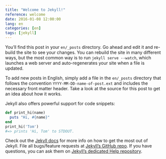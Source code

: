 ```yaml
---
title: "Welcome to Jekyll!"
reference: welcome
date: 2016-01-08 12:00:00
lang: en
categories: [en]
tags: [jekyll]
---
```

You’ll find this post in your `en/_posts` directory. Go ahead and edit it and re-build the site to see your changes.
You can rebuild the site in many different ways, but the most common way is to run `jekyll serve --watch`, which
launches a web server and auto-regenerates your site when a file is updated.

To add new posts in English, simply add a file in the `en/_posts` directory that follows the convention
`YYYY-MM-DD-name-of-post.ext` and includes the necessary front matter header. Take a look at the source for this post
to get an idea about how it works.

Jekyll also offers powerful support for code snippets:
``` ruby
def print_hi(name)
  puts "Hi, #{name}"
end
print_hi('Tom')
#=> prints 'Hi, Tom' to STDOUT.
```

Check out the [Jekyll docs][jekyll] for more info on how to get the most out of Jekyll. File all bugs/feature requests
at [Jekyll’s GitHub repo][jekyll-gh]. If you have questions, you can ask them
on [Jekyll’s dedicated Help repository][jekyll-help].

[jekyll]:      http://jekyllrb.com
[jekyll-gh]:   https://github.com/jekyll/jekyll
[jekyll-help]: https://github.com/jekyll/jekyll-help
